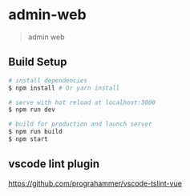 # admin-web

> admin web

## Build Setup

``` bash
# install dependencies
$ npm install # Or yarn install

# serve with hot reload at localhost:3000
$ npm run dev

# build for production and launch server
$ npm run build
$ npm start

```

## vscode lint plugin 
https://github.com/prograhammer/vscode-tslint-vue